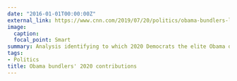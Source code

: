 ```yaml
---
date: "2016-01-01T00:00:00Z"
external_link: https://www.cnn.com/2019/07/20/politics/obama-bundlers-like-joe-biden-pete-buttigieg/index.html
image:
  caption: 
  focal_point: Smart
summary: Analysis identifying to which 2020 Democrats the elite Obama donors have contributed
tags:
- Politics
title: Obama bundlers' 2020 contributions 
---
```

